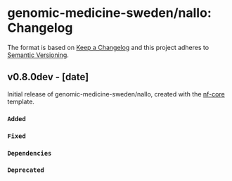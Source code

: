 # genomic-medicine-sweden/nallo: Changelog

The format is based on [Keep a Changelog](https://keepachangelog.com/en/1.0.0/)
and this project adheres to [Semantic Versioning](https://semver.org/spec/v2.0.0.html).

## v0.8.0dev - [date]

Initial release of genomic-medicine-sweden/nallo, created with the [nf-core](https://nf-co.re/) template.

### `Added`

### `Fixed`

### `Dependencies`

### `Deprecated`
